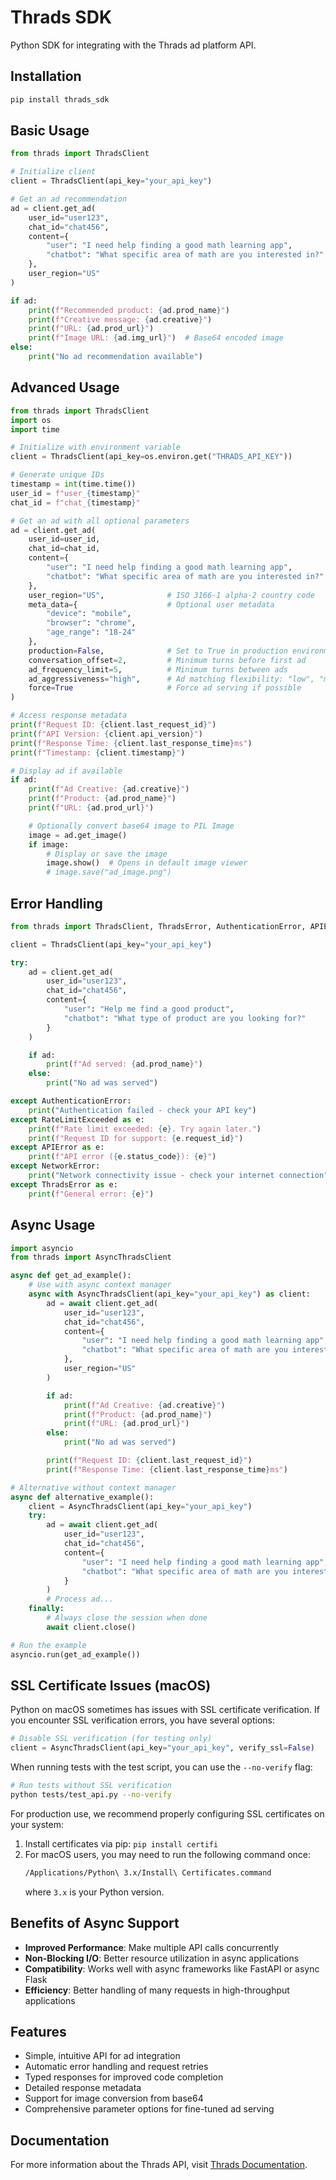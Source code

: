 # Thrads SDK

Python SDK for integrating with the Thrads ad platform API.

## Installation

```bash
pip install thrads_sdk
```

## Basic Usage

```python
from thrads import ThradsClient

# Initialize client
client = ThradsClient(api_key="your_api_key")

# Get an ad recommendation
ad = client.get_ad(
    user_id="user123",
    chat_id="chat456",
    content={
        "user": "I need help finding a good math learning app",
        "chatbot": "What specific area of math are you interested in?"
    },
    user_region="US"
)

if ad:
    print(f"Recommended product: {ad.prod_name}")
    print(f"Creative message: {ad.creative}")
    print(f"URL: {ad.prod_url}")
    print(f"Image URL: {ad.img_url}")  # Base64 encoded image
else:
    print("No ad recommendation available")
```

## Advanced Usage

```python
from thrads import ThradsClient
import os
import time

# Initialize with environment variable
client = ThradsClient(api_key=os.environ.get("THRADS_API_KEY"))

# Generate unique IDs
timestamp = int(time.time())
user_id = f"user_{timestamp}"
chat_id = f"chat_{timestamp}"

# Get an ad with all optional parameters
ad = client.get_ad(
    user_id=user_id,
    chat_id=chat_id,
    content={
        "user": "I need help finding a good math learning app",
        "chatbot": "What specific area of math are you interested in?"
    },
    user_region="US",              # ISO 3166-1 alpha-2 country code
    meta_data={                    # Optional user metadata
        "device": "mobile",
        "browser": "chrome",
        "age_range": "18-24"
    },
    production=False,              # Set to True in production environments
    conversation_offset=2,         # Minimum turns before first ad
    ad_frequency_limit=5,          # Minimum turns between ads
    ad_aggressiveness="high",      # Ad matching flexibility: "low", "medium", "high"
    force=True                     # Force ad serving if possible
)

# Access response metadata
print(f"Request ID: {client.last_request_id}")
print(f"API Version: {client.api_version}")
print(f"Response Time: {client.last_response_time}ms")
print(f"Timestamp: {client.timestamp}")

# Display ad if available
if ad:
    print(f"Ad Creative: {ad.creative}")
    print(f"Product: {ad.prod_name}")
    print(f"URL: {ad.prod_url}")

    # Optionally convert base64 image to PIL Image
    image = ad.get_image()
    if image:
        # Display or save the image
        image.show()  # Opens in default image viewer
        # image.save("ad_image.png")
```

## Error Handling

```python
from thrads import ThradsClient, ThradsError, AuthenticationError, APIError

client = ThradsClient(api_key="your_api_key")

try:
    ad = client.get_ad(
        user_id="user123",
        chat_id="chat456",
        content={
            "user": "Help me find a good product",
            "chatbot": "What type of product are you looking for?"
        }
    )

    if ad:
        print(f"Ad served: {ad.prod_name}")
    else:
        print("No ad was served")

except AuthenticationError:
    print("Authentication failed - check your API key")
except RateLimitExceeded as e:
    print(f"Rate limit exceeded: {e}. Try again later.")
    print(f"Request ID for support: {e.request_id}")
except APIError as e:
    print(f"API error ({e.status_code}): {e}")
except NetworkError:
    print("Network connectivity issue - check your internet connection")
except ThradsError as e:
    print(f"General error: {e}")
```

## Async Usage

```python
import asyncio
from thrads import AsyncThradsClient

async def get_ad_example():
    # Use with async context manager
    async with AsyncThradsClient(api_key="your_api_key") as client:
        ad = await client.get_ad(
            user_id="user123",
            chat_id="chat456",
            content={
                "user": "I need help finding a good math learning app",
                "chatbot": "What specific area of math are you interested in?"
            },
            user_region="US"
        )

        if ad:
            print(f"Ad Creative: {ad.creative}")
            print(f"Product: {ad.prod_name}")
            print(f"URL: {ad.prod_url}")
        else:
            print("No ad was served")

        print(f"Request ID: {client.last_request_id}")
        print(f"Response Time: {client.last_response_time}ms")

# Alternative without context manager
async def alternative_example():
    client = AsyncThradsClient(api_key="your_api_key")
    try:
        ad = await client.get_ad(
            user_id="user123",
            chat_id="chat456",
            content={
                "user": "I need help finding a good math learning app",
                "chatbot": "What specific area of math are you interested in?"
            }
        )
        # Process ad...
    finally:
        # Always close the session when done
        await client.close()

# Run the example
asyncio.run(get_ad_example())
```

## SSL Certificate Issues (macOS)

Python on macOS sometimes has issues with SSL certificate verification. If you encounter SSL verification errors, you have several options:

```python
# Disable SSL verification (for testing only)
client = AsyncThradsClient(api_key="your_api_key", verify_ssl=False)
```

When running tests with the test script, you can use the `--no-verify` flag:

```bash
# Run tests without SSL verification
python tests/test_api.py --no-verify
```

For production use, we recommend properly configuring SSL certificates on your system:

1. Install certificates via pip: `pip install certifi`
2. For macOS users, you may need to run the following command once:
   ```bash
   /Applications/Python\ 3.x/Install\ Certificates.command
   ```
   where `3.x` is your Python version.

## Benefits of Async Support

- **Improved Performance**: Make multiple API calls concurrently
- **Non-Blocking I/O**: Better resource utilization in async applications
- **Compatibility**: Works well with async frameworks like FastAPI or async Flask
- **Efficiency**: Better handling of many requests in high-throughput applications

## Features

- Simple, intuitive API for ad integration
- Automatic error handling and request retries
- Typed responses for improved code completion
- Detailed response metadata
- Support for image conversion from base64
- Comprehensive parameter options for fine-tuned ad serving

## Documentation

For more information about the Thrads API, visit [Thrads Documentation](https://thrads.ai/documentation).
